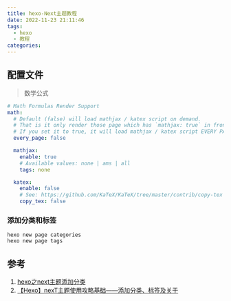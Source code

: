 ```yaml
---
title: hexo-Next主题教程
date: 2022-11-23 21:11:46
tags:
  - hexo
  - 教程
categories:
---
```

## 配置文件
> 数学公式

```yaml
# Math Formulas Render Support
math:
  # Default (false) will load mathjax / katex script on demand.
  # That is it only render those page which has `mathjax: true` in front-matter.
  # If you set it to true, it will load mathjax / katex script EVERY PAGE.
  every_page: false

  mathjax:
    enable: true
    # Available values: none | ams | all
    tags: none

  katex:
    enable: false
    # See: https://github.com/KaTeX/KaTeX/tree/master/contrib/copy-tex
    copy_tex: false
```
### 添加分类和标签
```shell
hexo new page categories
hexo new page tags
```

## 参考
1. [hexo之next主题添加分类](https://blog.csdn.net/u011240016/article/details/79422462)
2. [【Hexo】nexT主题使用攻略基础——添加分类、标签及关于](https://blog.csdn.net/weixin_48927364/article/details/123295436)